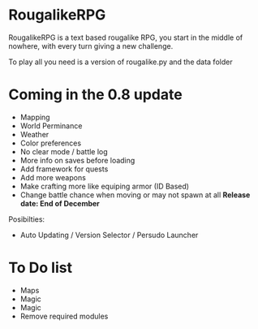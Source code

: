# RougalikeRPG
RougalikeRPG is a text based rougalike RPG, you start in the middle of nowhere, with every turn giving a new challenge.

To play all you need is a version of rougalike.py and the data folder


# Coming in the 0.8 update
- Mapping
- World Perminance
- Weather
- Color preferences
- No clear mode / battle log
- More info on saves before loading
- Add framework for quests
- Add more weapons
- Make crafting more like equiping armor (ID Based)
- Change battle chance when moving or may not spawn at all
__Release date:  End of December__

Posibilties:
- Auto Updating / Version Selector / Persudo Launcher

# To Do list
- Maps
- Magic
- Magic
- Remove required modules
